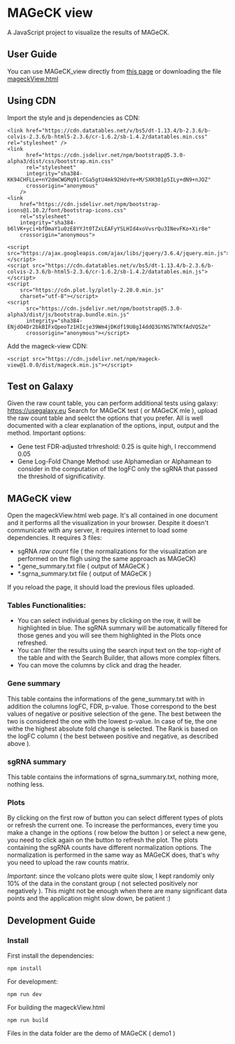 # MAGeCK view
A JavaScript project to visualize the results of MAGeCK. 


## User Guide

You can use MAGeCK_view directly from [this page](https://cloxd.github.io/MAGeCK_view/) or downloading the file [mageckView.html](https://raw.githubusercontent.com/CloXD/MAGeCK_view/main/mageckView.html)

## Using CDN 
Import the style and js dependencies as CDN:

```
<link href="https://cdn.datatables.net/v/bs5/dt-1.13.4/b-2.3.6/b-colvis-2.3.6/b-html5-2.3.6/cr-1.6.2/sb-1.4.2/datatables.min.css" rel="stylesheet" />
<link
      href="https://cdn.jsdelivr.net/npm/bootstrap@5.3.0-alpha3/dist/css/bootstrap.min.css"
      rel="stylesheet"
      integrity="sha384-KK94CHFLLe+nY2dmCWGMq91rCGa5gtU4mk92HdvYe+M/SXH301p5ILy+dN9+nJOZ"
      crossorigin="anonymous"
    />
<link 
    href="https://cdn.jsdelivr.net/npm/bootstrap-icons@1.10.2/font/bootstrap-icons.css" 
    rel="stylesheet" 
    integrity="sha384-b6lVK+yci+bfDmaY1u0zE8YYJt0TZxLEAFyYSLHId4xoVvsrQu3INevFKo+Xir8e" 
    crossorigin="anonymous">

```

```
<script src="https://ajax.googleapis.com/ajax/libs/jquery/3.6.4/jquery.min.js"></script>
<script src="https://cdn.datatables.net/v/bs5/dt-1.13.4/b-2.3.6/b-colvis-2.3.6/b-html5-2.3.6/cr-1.6.2/sb-1.4.2/datatables.min.js"></script>
<script
    src="https://cdn.plot.ly/plotly-2.20.0.min.js"
    charset="utf-8"></script>
<script
      src="https://cdn.jsdelivr.net/npm/bootstrap@5.3.0-alpha3/dist/js/bootstrap.bundle.min.js"
      integrity="sha384-ENjdO4Dr2bkBIFxQpeoTz1HIcje39Wm4jDKdf19U8gI4ddQ3GYNS7NTKfAdVQSZe"
      crossorigin="anonymous"></script>
```

Add the mageck-view CDN:
```
<script src="https://cdn.jsdelivr.net/npm/mageck-view@1.0.0/dist/mageck.min.js"></script>
```


##



## Test on Galaxy
Given the raw count table, you can perform additional tests using galaxy: https://usegalaxy.eu
Search for MAGeCK test ( or MAGeCK mle ), upload the raw count table and seelct the options that you prefer.
All is well documented with a clear explanation of the options, input, output and the method.
Important options: 
 - Gene test FDR-adjusted trhreshold: 0.25 is quite high, I reccommend 0.05
 - Gene Log-Fold Change Method: use Alphamedian or Alphamean to consider in the computation of the logFC only the sgRNA that passed the threshold of significativity.

## MAGeCK view

Open the mageckView.html web page. It's all contained in one document and it performs all the visualization in your browser. 
Despite it doesn't communicate with any server, it requires internet to load some dependencies.
It requires 3 files:
 - sgRNA *raw count* file ( the normalizations for the visualization are performed on the fligh using the same approach as MAGeCK)
 - *.gene_summary.txt file ( output of MAGeCK )
 - *.sgrna_summary.txt file ( output of MAGeCK )

If you reload the page, it should load the previous files uploaded.


### Tables Functionalities: 
 - You can select individual genes by clicking on the row, it will be highlighted in blue. The sgRNA summary will be automatically filtered for those genes and you will see them highlighted in the Plots once refreshed.
 - You can filter the results using the search input text on the top-right of the table and with the Search Builder, that allows more complex filters.
 - You can move the columns by click and drag the header.

### Gene summary
This table contains the informations of the gene_summary.txt with in addition the columns logFC, FDR, p-value. Those correspond to the best values of negative or positive selection of the gene. The best between the two is considered the one with the lowest p-value. In case of tie, the one withe the highest absolute fold change is selected.
The Rank is based on the logFC column ( the best between positive and negative, as described above ).


### sgRNA summary
This table contains the informations of sgrna_summary.txt, nothing more, nothing less.

### Plots
By clicking on the first row of button you can select different types of plots or refresh the current one.
To increase the performances, every time you make a change in the options ( row below the button ) or select a new gene, you need to click again on the button to refresh the plot.
The plots containing the sgRNA counts have different normalization options. The normalization is performed in the same way as MAGeCK does, that's why you need to upload the raw counts matrix.

*Important*: since the volcano plots were quite slow, I kept randomly only 10% of the data in the constant group ( not selected positively nor negatively ). 
This might not be enough when there are many significant data points and the application might slow down, be patient :) 





## Development Guide

### Install

First install the dependencies:

```
npm install
```

For development:

```
npm run dev
```

For building the mageckView.html

```
npm run build
```

Files in the data folder are the demo of MAGeCK ( demo1 )

